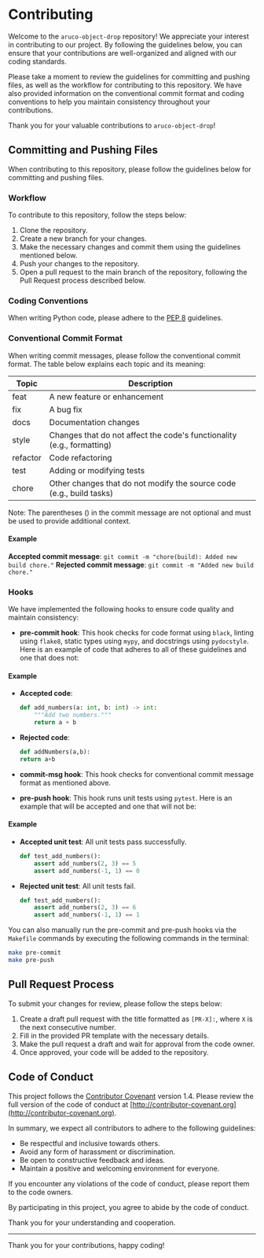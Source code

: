 # Contributing
Welcome to the `aruco-object-drop` repository! We appreciate your interest in contributing to our project. By following the guidelines below, you can ensure that your contributions are well-organized and aligned with our coding standards.

Please take a moment to review the guidelines for committing and pushing files, as well as the workflow for contributing to this repository. We have also provided information on the conventional commit format and coding conventions to help you maintain consistency throughout your contributions.

Thank you for your valuable contributions to `aruco-object-drop`!

## Committing and Pushing Files
When contributing to this repository, please follow the guidelines below for committing and pushing files.

### Workflow
To contribute to this repository, follow the steps below:

1. Clone the repository.
2. Create a new branch for your changes.
3. Make the necessary changes and commit them using the guidelines mentioned below.
4. Push your changes to the repository.
5. Open a pull request to the main branch of the repository, following the Pull Request process described below.

### Coding Conventions
When writing Python code, please adhere to the [PEP 8](https://www.python.org/dev/peps/pep-0008/) guidelines.

### Conventional Commit Format
When writing commit messages, please follow the conventional commit format. The table below explains each topic and its meaning:

| Topic         | Description                                                                 |
|---------------|-----------------------------------------------------------------------------|
| feat          | A new feature or enhancement                                                |
| fix           | A bug fix                                                                   |
| docs          | Documentation changes                                                       |
| style         | Changes that do not affect the code's functionality (e.g., formatting)      |
| refactor      | Code refactoring                                                            |
| test          | Adding or modifying tests                                                    |
| chore         | Other changes that do not modify the source code (e.g., build tasks)         |

Note: The parentheses () in the commit message are not optional and must be used to provide additional context.

#### Example
**Accepted commit message**: `git commit -m "chore(build): Added new build chore."`
**Rejected commit message**: `git commit -m "Added new build chore."`

### Hooks
We have implemented the following hooks to ensure code quality and maintain consistency:

- **pre-commit hook**: This hook checks for code format using `black`, linting using `flake8`, static types using `mypy`, and docstrings using `pydocstyle`. Here is an example of code that adheres to all of these guidelines and one that does not:

#### Example
- **Accepted code**:
    ```python
    def add_numbers(a: int, b: int) -> int:
        """Add two numbers."""
        return a + b
    ```

- **Rejected code**:
    ```python
    def addNumbers(a,b):
    return a+b
    ```

- **commit-msg hook**: This hook checks for conventional commit message format as mentioned above.

- **pre-push hook**: This hook runs unit tests using `pytest`. Here is an example that will be accepted and one that will not be:

#### Example
- **Accepted unit test**: All unit tests pass successfully.
    ```python
    def test_add_numbers():
        assert add_numbers(2, 3) == 5
        assert add_numbers(-1, 1) == 0
    ```

- **Rejected unit test**: All unit tests fail.
    ```python
    def test_add_numbers():
        assert add_numbers(2, 3) == 6
        assert add_numbers(-1, 1) == 1 
    ```

You can also manually run the pre-commit and pre-push hooks via the `Makefile` commands by executing the following commands in the terminal:

```bash
make pre-commit
make pre-push
```

## Pull Request Process
To submit your changes for review, please follow the steps below:

1. Create a draft pull request with the title formatted as `[PR-X]:`, where `X` is the next consecutive number.
2. Fill in the provided PR template with the necessary details.
3. Make the pull request a draft and wait for approval from the code owner.
4. Once approved, your code will be added to the repository.

## Code of Conduct

This project follows the [Contributor Covenant](http://contributor-covenant.org/version/1/4/) version 1.4. Please review the full version of the code of conduct at [http://contributor-covenant.org](http://contributor-covenant.org).

In summary, we expect all contributors to adhere to the following guidelines:

- Be respectful and inclusive towards others.
- Avoid any form of harassment or discrimination.
- Be open to constructive feedback and ideas.
- Maintain a positive and welcoming environment for everyone.

If you encounter any violations of the code of conduct, please report them to the code owners.

By participating in this project, you agree to abide by the code of conduct.

Thank you for your understanding and cooperation.

---

Thank you for your contributions, happy coding!
